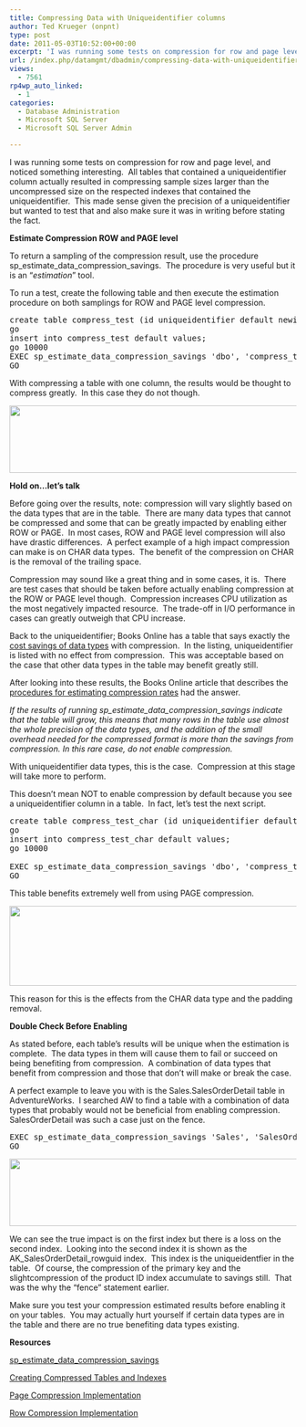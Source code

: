 ```yaml
---
title: Compressing Data with Uniqueidentifier columns
author: Ted Krueger (onpnt)
type: post
date: 2011-05-03T10:52:00+00:00
excerpt: 'I was running some tests on compression for row and page level, and noticed something interesting.  All tables that contained a uniqueidentifier column actually resulted in compressing sample sizes larger than the uncompressed size on the respected inde&hellip;'
url: /index.php/datamgmt/dbadmin/compressing-data-with-uniqueidentifier-columns/
views:
  - 7561
rp4wp_auto_linked:
  - 1
categories:
  - Database Administration
  - Microsoft SQL Server
  - Microsoft SQL Server Admin

---
```

I was running some tests on compression for row and page level, and noticed something interesting.  All tables that contained a uniqueidentifier column actually resulted in compressing sample sizes larger than the uncompressed size on the respected indexes that contained the uniqueidentifier.  This made sense given the precision of a uniqueidentifier but wanted to test that and also make sure it was in writing before stating the fact.

**Estimate Compression ROW and PAGE level**

To return a sampling of the compression result, use the procedure sp\_estimate\_data\_compression\_savings.  The procedure is very useful but it is an “_estimation_” tool. 

To run a test, create the following table and then execute the estimation procedure on both samplings for ROW and PAGE level compression.

<pre>create table compress_test (id uniqueidentifier default newid())
go
insert into compress_test default values;
go 10000
EXEC sp_estimate_data_compression_savings 'dbo', 'compress_test', NULL, NULL, 'PAGE' ;
GO</pre>

With compressing a table with one column, the results would be thought to compress greatly.  In this case they do not though.

<div class="image_block">
  <a href="/wp-content/uploads/blogs/DataMgmt/-51.png?mtime=1304392780"><img alt="" src="/wp-content/uploads/blogs/DataMgmt/-51.png?mtime=1304392780" width="624" height="118" /></a>
</div>

**Hold on&#8230;let’s talk**

Before going over the results, note: compression will vary slightly based on the data types that are in the table.  There are many data types that cannot be compressed and some that can be greatly impacted by enabling either ROW or PAGE.  In most cases, ROW and PAGE level compression will also have drastic differences.  A perfect example of a high impact compression can make is on CHAR data types.  The benefit of the compression on CHAR is the removal of the trailing space. 

Compression may sound like a great thing and in some cases, it is.  There are test cases that should be taken before actually enabling compression at the ROW or PAGE level though.  Compression increases CPU utilization as the most negatively impacted resource.  The trade-off in I/O performance in cases can greatly outweigh that CPU increase. 

Back to the uniqueidentifier; Books Online has a table that says exactly the [cost savings of data types][1] with compression.  In the listing, uniqueidentifier is listed with no effect from compression.  This was acceptable based on the case that other data types in the table may benefit greatly still. 

After looking into these results, the Books Online article that describes the [procedures for estimating compression rates][2] had the answer.

_If the results of running sp\_estimate\_data\_compression\_savings indicate that the table will grow, this means that many rows in the table use almost the whole precision of the data types, and the addition of the small overhead needed for the compressed format is more than the savings from compression. In this rare case, do not enable compression._

With uniqueidentifier data types, this is the case.  Compression at this stage will take more to perform. 

This doesn’t mean NOT to enable compression by default because you see a uniqueidentifier column in a table.  In fact, let’s test the next script.

<pre>create table compress_test_char (id uniqueidentifier default newid(), CHAR_COL CHAR(8000) default 'Take all this space, plus some')
go
insert into compress_test_char default values;
go 10000

EXEC sp_estimate_data_compression_savings 'dbo', 'compress_test_char', NULL, NULL, 'PAGE' ;
GO</pre>

This table benefits extremely well from using PAGE compression. 

<div class="image_block">
  <a href="/wp-content/uploads/blogs/DataMgmt/-52.png?mtime=1304392780"><img alt="" src="/wp-content/uploads/blogs/DataMgmt/-52.png?mtime=1304392780" width="624" height="140" /></a>
</div>

This reason for this is the effects from the CHAR data type and the padding removal. 

**Double Check Before Enabling**

As stated before, each table’s results will be unique when the estimation is complete.  The data types in them will cause them to fail or succeed on being benefiting from compression.  A combination of data types that benefit from compression and those that don’t will make or break the case.

A perfect example to leave you with is the Sales.SalesOrderDetail table in AdventureWorks.  I searched AW to find a table with a combination of data types that probably would not be beneficial from enabling compression.  SalesOrderDetail was such a case just on the fence.

<pre>EXEC sp_estimate_data_compression_savings 'Sales', 'SalesOrderDetail', NULL, NULL, 'PAGE' ;
GO</pre>

<div class="image_block">
  <a href="/wp-content/uploads/blogs/DataMgmt/-53.png?mtime=1304392781"><img alt="" src="/wp-content/uploads/blogs/DataMgmt/-53.png?mtime=1304392781" width="624" height="118" /></a>
</div>

We can see the true impact is on the first index but there is a loss on the second index.  Looking into the second index it is shown as the AK\_SalesOrderDetail\_rowguid index.  This index is the uniqueidentfier in the table.  Of course, the compression of the primary key and the slightcompression of the product ID index accumulate to savings still.  That was the why the “fence” statement earlier. 

Make sure you test your compression estimated results before enabling it on your tables.  You may actually hurt yourself if certain data types are in the table and there are no true benefiting data types existing.

**Resources**

[sp\_estimate\_data\_compression\_savings][2]

[Creating Compressed Tables and Indexes][3]

[Page Compression Implementation][4]
  
[Row Compression Implementation][1]

 [1]: http://msdn.microsoft.com/en-us/library/cc280576.aspx
 [2]: http://msdn.microsoft.com/en-us/library/cc280574.aspx
 [3]: http://msdn.microsoft.com/en-us/library/cc280449.aspx
 [4]: http://msdn.microsoft.com/en-us/library/cc280464.aspx